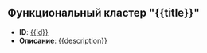 [//]: # (**Перейти** )

[//]: # (| [Связи исходящие &#40;{{count_links_from}}&#41;]&#40;/entities/links/OutgoingLinksFilteredBy_SystemID?id={{id}}&#41; )

[//]: # (| [Связи входящие &#40;{{count_links_to}}&#41;]&#40;/entities/links/IncomingLinksFilteredBy_SystemID?id={{id}}&#41; )

[//]: # (| [Объекты приложения/сервиса &#40;{{count_app_data_obj}}&#41;]&#40;/entities/ApplicationDataObjects/filteredBy_SystemID?SystemID={{id}}&#41; |)

## Функциональный кластер "{{title}}"
- **ID**: [{{id}}]({{id_link}})
- **Описание**: {{description}}

[//]: # (- **Статус:** {{state}})

[//]: # (- **Дата актуализации:** {{state_update_date}})

[//]: # ()
[//]: # (### Основные характеристики:)

[//]: # (- **Функциональная область:** {{area}})

[//]: # (- **Платформа:** {{development_platform}})

[//]: # (- **Разработчик:** {{provider}}, {{provider_type}})

[//]: # ()
[//]: # (### Базовое решение:)

[//]: # (- **Базовое решение:** {{basic_solution}})

[//]: # (- **Официальный сайт:** {{basic_solution_link}})

[//]: # (- **Статус развития:** {{basic_solution_state}})

[//]: # ()
[//]: # (#### Ключевые сотрудники, контакты)

[//]: # ()
[//]: # (![Документация]&#40;@document/Application.doc.KeyContacts?component={{id}}&#41;)

[//]: # ()
[//]: # (#### Технологии)

[//]: # (![Технологии]&#40;@document/Application.doc.ApplicationTechnologies?component={{id}}&#41;)

[//]: # (#### Документация)

[//]: # ()
[//]: # (![Документация]&#40;@document/Application.doc.ApplicationDocs?component={{id}}&#41;)